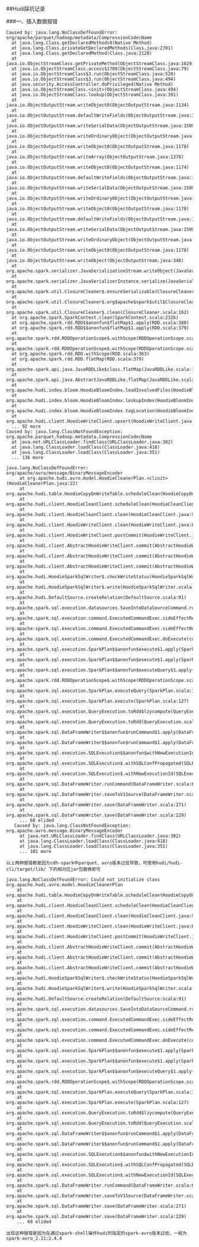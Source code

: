 ##Hudi踩坑记录

###一、插入数据报错

    Caused by: java.lang.NoClassDefFoundError: org/apache/parquet/hadoop/metadata/CompressionCodecName
      at java.lang.Class.getDeclaredMethods0(Native Method)
      at java.lang.Class.privateGetDeclaredMethods(Class.java:2701)
      at java.lang.Class.getDeclaredMethod(Class.java:2128)
      at java.io.ObjectStreamClass.getPrivateMethod(ObjectStreamClass.java:1629)
      at java.io.ObjectStreamClass.access$1700(ObjectStreamClass.java:79)
      at java.io.ObjectStreamClass$3.run(ObjectStreamClass.java:520)
      at java.io.ObjectStreamClass$3.run(ObjectStreamClass.java:494)
      at java.security.AccessController.doPrivileged(Native Method)
      at java.io.ObjectStreamClass.<init>(ObjectStreamClass.java:494)
      at java.io.ObjectStreamClass.lookup(ObjectStreamClass.java:391)
      at java.io.ObjectOutputStream.writeObject0(ObjectOutputStream.java:1134)
      at java.io.ObjectOutputStream.defaultWriteFields(ObjectOutputStream.java:1548)
      at java.io.ObjectOutputStream.writeSerialData(ObjectOutputStream.java:1509)
      at java.io.ObjectOutputStream.writeOrdinaryObject(ObjectOutputStream.java:1432)
      at java.io.ObjectOutputStream.writeObject0(ObjectOutputStream.java:1178)
      at java.io.ObjectOutputStream.writeArray(ObjectOutputStream.java:1378)
      at java.io.ObjectOutputStream.writeObject0(ObjectOutputStream.java:1174)
      at java.io.ObjectOutputStream.defaultWriteFields(ObjectOutputStream.java:1548)
      at java.io.ObjectOutputStream.writeSerialData(ObjectOutputStream.java:1509)
      at java.io.ObjectOutputStream.writeOrdinaryObject(ObjectOutputStream.java:1432)
      at java.io.ObjectOutputStream.writeObject0(ObjectOutputStream.java:1178)
      at java.io.ObjectOutputStream.defaultWriteFields(ObjectOutputStream.java:1548)
      at java.io.ObjectOutputStream.writeSerialData(ObjectOutputStream.java:1509)
      at java.io.ObjectOutputStream.writeOrdinaryObject(ObjectOutputStream.java:1432)
      at java.io.ObjectOutputStream.writeObject0(ObjectOutputStream.java:1178)
      at java.io.ObjectOutputStream.writeObject(ObjectOutputStream.java:348)
      at org.apache.spark.serializer.JavaSerializationStream.writeObject(JavaSerializer.scala:43)
      at org.apache.spark.serializer.JavaSerializerInstance.serialize(JavaSerializer.scala:100)
      at org.apache.spark.util.ClosureCleaner$.ensureSerializable(ClosureCleaner.scala:400)
      at org.apache.spark.util.ClosureCleaner$.org$apache$spark$util$ClosureCleaner$$clean(ClosureCleaner.scala:393)
      at org.apache.spark.util.ClosureCleaner$.clean(ClosureCleaner.scala:162)
      at org.apache.spark.SparkContext.clean(SparkContext.scala:2326)
      at org.apache.spark.rdd.RDD$$anonfun$flatMap$1.apply(RDD.scala:380)
      at org.apache.spark.rdd.RDD$$anonfun$flatMap$1.apply(RDD.scala:379)
      at org.apache.spark.rdd.RDDOperationScope$.withScope(RDDOperationScope.scala:151)
      at org.apache.spark.rdd.RDDOperationScope$.withScope(RDDOperationScope.scala:112)
      at org.apache.spark.rdd.RDD.withScope(RDD.scala:363)
      at org.apache.spark.rdd.RDD.flatMap(RDD.scala:379)
      at org.apache.spark.api.java.JavaRDDLike$class.flatMap(JavaRDDLike.scala:126)
      at org.apache.spark.api.java.AbstractJavaRDDLike.flatMap(JavaRDDLike.scala:45)
      at org.apache.hudi.index.bloom.HoodieBloomIndex.loadInvolvedFiles(HoodieBloomIndex.java:195)
      at org.apache.hudi.index.bloom.HoodieBloomIndex.lookupIndex(HoodieBloomIndex.java:146)
      at org.apache.hudi.index.bloom.HoodieBloomIndex.tagLocation(HoodieBloomIndex.java:81)
      at org.apache.hudi.client.HoodieWriteClient.upsert(HoodieWriteClient.java:185)
      ... 92 more
    Caused by: java.lang.ClassNotFoundException: org.apache.parquet.hadoop.metadata.CompressionCodecName
      at java.net.URLClassLoader.findClass(URLClassLoader.java:382)
      at java.lang.ClassLoader.loadClass(ClassLoader.java:418)
      at java.lang.ClassLoader.loadClass(ClassLoader.java:351)
      ... 136 more

    java.lang.NoClassDefFoundError: org/apache/avro/message/BinaryMessageEncoder    
         at org.apache.hudi.avro.model.HoodieCleanerPlan.<clinit>(HoodieCleanerPlan.java:22)
         at org.apache.hudi.table.HoodieCopyOnWriteTable.scheduleClean(HoodieCopyOnWriteTable.java:305)
         at org.apache.hudi.client.HoodieCleanClient.scheduleClean(HoodieCleanClient.java:114)
         at org.apache.hudi.client.HoodieCleanClient.clean(HoodieCleanClient.java:91)
         at org.apache.hudi.client.HoodieWriteClient.clean(HoodieWriteClient.java:835)
         at org.apache.hudi.client.HoodieWriteClient.postCommit(HoodieWriteClient.java:512)
         at org.apache.hudi.client.AbstractHoodieWriteClient.commit(AbstractHoodieWriteClient.java:157)
         at org.apache.hudi.client.AbstractHoodieWriteClient.commit(AbstractHoodieWriteClient.java:101)
         at org.apache.hudi.client.AbstractHoodieWriteClient.commit(AbstractHoodieWriteClient.java:92)
         at org.apache.hudi.HoodieSparkSqlWriter$.checkWriteStatus(HoodieSparkSqlWriter.scala:262)
         at org.apache.hudi.HoodieSparkSqlWriter$.write(HoodieSparkSqlWriter.scala:184)
         at org.apache.hudi.DefaultSource.createRelation(DefaultSource.scala:91)
         at org.apache.spark.sql.execution.datasources.SaveIntoDataSourceCommand.run(SaveIntoDataSourceCommand.scala:45)
         at org.apache.spark.sql.execution.command.ExecutedCommandExec.sideEffectResult$lzycompute(commands.scala:70)
         at org.apache.spark.sql.execution.command.ExecutedCommandExec.sideEffectResult(commands.scala:68)
         at org.apache.spark.sql.execution.command.ExecutedCommandExec.doExecute(commands.scala:86)
         at org.apache.spark.sql.execution.SparkPlan$$anonfun$execute$1.apply(SparkPlan.scala:131)
         at org.apache.spark.sql.execution.SparkPlan$$anonfun$execute$1.apply(SparkPlan.scala:127)
         at org.apache.spark.sql.execution.SparkPlan$$anonfun$executeQuery$1.apply(SparkPlan.scala:155)
         at org.apache.spark.rdd.RDDOperationScope$.withScope(RDDOperationScope.scala:151)
         at org.apache.spark.sql.execution.SparkPlan.executeQuery(SparkPlan.scala:152)
         at org.apache.spark.sql.execution.SparkPlan.execute(SparkPlan.scala:127)
         at org.apache.spark.sql.execution.QueryExecution.toRdd$lzycompute(QueryExecution.scala:80)
         at org.apache.spark.sql.execution.QueryExecution.toRdd(QueryExecution.scala:80)
         at org.apache.spark.sql.DataFrameWriter$$anonfun$runCommand$1.apply(DataFrameWriter.scala:676)
         at org.apache.spark.sql.DataFrameWriter$$anonfun$runCommand$1.apply(DataFrameWriter.scala:676)
         at org.apache.spark.sql.execution.SQLExecution$$anonfun$withNewExecutionId$1.apply(SQLExecution.scala:78)
         at org.apache.spark.sql.execution.SQLExecution$.withSQLConfPropagated(SQLExecution.scala:125)
         at org.apache.spark.sql.execution.SQLExecution$.withNewExecutionId(SQLExecution.scala:73)
         at org.apache.spark.sql.DataFrameWriter.runCommand(DataFrameWriter.scala:676)
         at org.apache.spark.sql.DataFrameWriter.saveToV1Source(DataFrameWriter.scala:285)
         at org.apache.spark.sql.DataFrameWriter.save(DataFrameWriter.scala:271)
         at org.apache.spark.sql.DataFrameWriter.save(DataFrameWriter.scala:229)
         ... 68 elided
       Caused by: java.lang.ClassNotFoundException: org.apache.avro.message.BinaryMessageEncoder
         at java.net.URLClassLoader.findClass(URLClassLoader.java:382)
         at java.lang.ClassLoader.loadClass(ClassLoader.java:418)
         at java.lang.ClassLoader.loadClass(ClassLoader.java:351)
         ... 101 more

    以上两种报错都是因为cdh-spark中parquet、avro版本过低导致，可使用hudi/hudi-cli/target/lib/ 下的相对应jar包替换即可

    java.lang.NoClassDefFoundError: Could not initialize class org.apache.hudi.avro.model.HoodieCleanerPlan
        at org.apache.hudi.table.HoodieCopyOnWriteTable.scheduleClean(HoodieCopyOnWriteTable.java:305)
        at org.apache.hudi.client.HoodieCleanClient.scheduleClean(HoodieCleanClient.java:114)
        at org.apache.hudi.client.HoodieCleanClient.clean(HoodieCleanClient.java:91)
        at org.apache.hudi.client.HoodieWriteClient.clean(HoodieWriteClient.java:835)
        at org.apache.hudi.client.HoodieWriteClient.postCommit(HoodieWriteClient.java:512)
        at org.apache.hudi.client.AbstractHoodieWriteClient.commit(AbstractHoodieWriteClient.java:157)
        at org.apache.hudi.client.AbstractHoodieWriteClient.commit(AbstractHoodieWriteClient.java:101)
        at org.apache.hudi.client.AbstractHoodieWriteClient.commit(AbstractHoodieWriteClient.java:92)
        at org.apache.hudi.HoodieSparkSqlWriter$.checkWriteStatus(HoodieSparkSqlWriter.scala:262)
        at org.apache.hudi.HoodieSparkSqlWriter$.write(HoodieSparkSqlWriter.scala:184)
        at org.apache.hudi.DefaultSource.createRelation(DefaultSource.scala:91)
        at org.apache.spark.sql.execution.datasources.SaveIntoDataSourceCommand.run(SaveIntoDataSourceCommand.scala:45)
        at org.apache.spark.sql.execution.command.ExecutedCommandExec.sideEffectResult$lzycompute(commands.scala:70)
        at org.apache.spark.sql.execution.command.ExecutedCommandExec.sideEffectResult(commands.scala:68)
        at org.apache.spark.sql.execution.command.ExecutedCommandExec.doExecute(commands.scala:86)
        at org.apache.spark.sql.execution.SparkPlan$$anonfun$execute$1.apply(SparkPlan.scala:131)
        at org.apache.spark.sql.execution.SparkPlan$$anonfun$execute$1.apply(SparkPlan.scala:127)
        at org.apache.spark.sql.execution.SparkPlan$$anonfun$executeQuery$1.apply(SparkPlan.scala:155)
        at org.apache.spark.rdd.RDDOperationScope$.withScope(RDDOperationScope.scala:151)
        at org.apache.spark.sql.execution.SparkPlan.executeQuery(SparkPlan.scala:152)
        at org.apache.spark.sql.execution.SparkPlan.execute(SparkPlan.scala:127)
        at org.apache.spark.sql.execution.QueryExecution.toRdd$lzycompute(QueryExecution.scala:80)
        at org.apache.spark.sql.execution.QueryExecution.toRdd(QueryExecution.scala:80)
        at org.apache.spark.sql.DataFrameWriter$$anonfun$runCommand$1.apply(DataFrameWriter.scala:676)
        at org.apache.spark.sql.DataFrameWriter$$anonfun$runCommand$1.apply(DataFrameWriter.scala:676)
        at org.apache.spark.sql.execution.SQLExecution$$anonfun$withNewExecutionId$1.apply(SQLExecution.scala:78)
        at org.apache.spark.sql.execution.SQLExecution$.withSQLConfPropagated(SQLExecution.scala:125)
        at org.apache.spark.sql.execution.SQLExecution$.withNewExecutionId(SQLExecution.scala:73)
        at org.apache.spark.sql.DataFrameWriter.runCommand(DataFrameWriter.scala:676)
        at org.apache.spark.sql.DataFrameWriter.saveToV1Source(DataFrameWriter.scala:285)
        at org.apache.spark.sql.DataFrameWriter.save(DataFrameWriter.scala:271)
        at org.apache.spark.sql.DataFrameWriter.save(DataFrameWriter.scala:229)
        ... 68 elided
    
    出现这种报错是因为在通过spark-shell操作hudi时指定的spark-avro版本过低，一般为spark-avro_2.11:2.4.4
        

    
